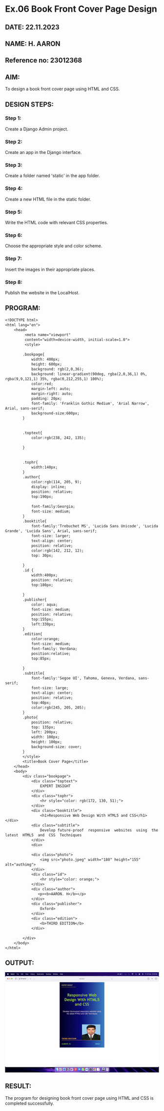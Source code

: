 # Ex.06 Book Front Cover Page Design
## DATE: 22.11.2023
##  NAME: H. AARON
## Reference no: 23012368

## AIM:
To design a book front cover page using HTML and CSS.

## DESIGN STEPS:

### Step 1:
Create a Django Admin project.

### Step 2:
Create an app in the Django interface.

### Step 3:
Create a folder named 'static' in the app folder.

### Step 4:
Create a new HTML file in the static folder.

### Step 5:
Write the HTML code with relevant CSS properties.

### Step 6:
Choose the appropriate style and color scheme.

### Step 7:
Insert the images in their appropriate places.

### Step 8:
Publish the website in the LocalHost.

## PROGRAM:
```
<!DOCTYPE html>
<html lang="en">
    <head>
         <meta name="viewport" 
         content="width=device-width, initial-scale=1.0">
         <style>

        .bookpage{
            width: 400px;
            height: 600px;
            background: rgb(2,0,36); 
            background: linear-gradient(90deg, rgba(2,0,36,1) 0%, rgba(9,9,121,1) 35%, rgba(0,212,255,1) 100%);
            color:red;
            margin-left: auto;
            margin-right: auto;
            padding: 20px;
            font-family: 'Franklin Gothic Medium', 'Arial Narrow', Arial, sans-serif;
            background-size:600px;
        }
            

        .toptext{
            color:rgb(238, 242, 135);

        }

        
        .tophr{
            width:140px;
        }
        .author{
            color:rgb(114, 205, 9);
            display: inline;
            position: relative;
            top:190px;
            
            font-family:Georgia;
            font-size: medium;
        }
        .booktitle{
            font-family:'Trebuchet MS', 'Lucida Sans Unicode', 'Lucida Grande', 'Lucida Sans', Arial, sans-serif;
            font-size: larger;
            text-align: center;
            position: relative;
            color:rgb(142, 212, 12);
            top: 30px;
        
        }
        .id {
            width:400px;
            position: relative;
            top:180px;
            
        }
        .publisher{
            color: aqua;
            font-size: medium;
            position: relative;
            top:155px;
            left:330px;
        }
        .edition{
            color:orange;
            font-size: medium;
            font-family: Verdana;
            position:relative;
            top:85px;

        }
        .subtitle{
            font-family:'Segoe UI', Tahoma, Geneva, Verdana, sans-serif;
            font-size: large;
            text-align: center;
            position: relative;
            top:40px;
            color:rgb(245, 205, 205);
        }
        .photo{
            position: relative;
            top: 135px;
            left: 200px;
            width: 100px;
            height: 100px;
            background-size: cover;
        }
        </style>
        <title>Book Cover Page</title>
    </head>
    <body>
        <div class="bookpage">
            <div class="toptext">
                EXPERT INSIGHT
            </div>
            <div class="tophr">
                <hr style="color: rgb(172, 130, 51);">
            </div>
            <div class="booktitle">
                <h1>Responsive Web Design With HTML5 and CSS</h1></div>
            <div class="subtitle">
                Develop future-proof  responsive  websites  using  the  latest  HTML5  and  CSS  Techniques
            </div>
            <div>
        
            <div class="photo">
                <img src="photo.jpeg" width="180" height="155" alt="authimg">
            </div>
            <div class="id">
                <hr style="color: orange;">
            </div>
            <div class="author">
               <p><b>AARON. H</b></p>
            </div>
            <div class="publisher">
                Oxford>
            </div>
            <div class="edition">
                <b>THIRD EDITION</b>
            </div>
            
        </div>
    </body>
</html>
```

## OUTPUT:
![out1](exp06-1.png)
## RESULT:
The program for designing book front cover page using HTML and CSS is completed successfully.
